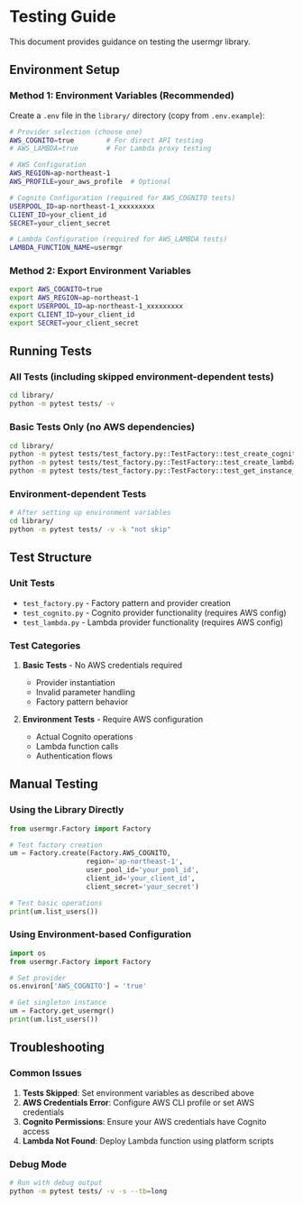 # Testing Guide

This document provides guidance on testing the usermgr library.

## Environment Setup

### Method 1: Environment Variables (Recommended)

Create a `.env` file in the `library/` directory (copy from `.env.example`):

```bash
# Provider selection (choose one)
AWS_COGNITO=true        # For direct API testing
# AWS_LAMBDA=true       # For Lambda proxy testing

# AWS Configuration
AWS_REGION=ap-northeast-1
AWS_PROFILE=your_aws_profile  # Optional

# Cognito Configuration (required for AWS_COGNITO tests)
USERPOOL_ID=ap-northeast-1_xxxxxxxxx
CLIENT_ID=your_client_id
SECRET=your_client_secret

# Lambda Configuration (required for AWS_LAMBDA tests)
LAMBDA_FUNCTION_NAME=usermgr
```

### Method 2: Export Environment Variables

```bash
export AWS_COGNITO=true
export AWS_REGION=ap-northeast-1
export USERPOOL_ID=ap-northeast-1_xxxxxxxxx
export CLIENT_ID=your_client_id
export SECRET=your_client_secret
```

## Running Tests

### All Tests (including skipped environment-dependent tests)
```bash
cd library/
python -m pytest tests/ -v
```

### Basic Tests Only (no AWS dependencies)
```bash
cd library/
python -m pytest tests/test_factory.py::TestFactory::test_create_cognito -v
python -m pytest tests/test_factory.py::TestFactory::test_create_lambda -v
python -m pytest tests/test_factory.py::TestFactory::test_get_instance_invalid_provider -v
```

### Environment-dependent Tests
```bash
# After setting up environment variables
cd library/
python -m pytest tests/ -v -k "not skip"
```

## Test Structure

### Unit Tests
- `test_factory.py` - Factory pattern and provider creation
- `test_cognito.py` - Cognito provider functionality (requires AWS config)
- `test_lambda.py` - Lambda provider functionality (requires AWS config)

### Test Categories

1. **Basic Tests** - No AWS credentials required
   - Provider instantiation
   - Invalid parameter handling
   - Factory pattern behavior

2. **Environment Tests** - Require AWS configuration
   - Actual Cognito operations
   - Lambda function calls
   - Authentication flows

## Manual Testing

### Using the Library Directly

```python
from usermgr.Factory import Factory

# Test factory creation
um = Factory.create(Factory.AWS_COGNITO, 
                   region='ap-northeast-1',
                   user_pool_id='your_pool_id',
                   client_id='your_client_id',
                   client_secret='your_secret')

# Test basic operations
print(um.list_users())
```

### Using Environment-based Configuration

```python
import os
from usermgr.Factory import Factory

# Set provider
os.environ['AWS_COGNITO'] = 'true'

# Get singleton instance
um = Factory.get_usermgr()
print(um.list_users())
```

## Troubleshooting

### Common Issues

1. **Tests Skipped**: Set environment variables as described above
2. **AWS Credentials Error**: Configure AWS CLI profile or set AWS credentials
3. **Cognito Permissions**: Ensure your AWS credentials have Cognito access
4. **Lambda Not Found**: Deploy Lambda function using platform scripts

### Debug Mode

```bash
# Run with debug output
python -m pytest tests/ -v -s --tb=long
```